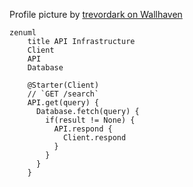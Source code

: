 Profile picture by [trevordark on Wallhaven](https://wallhaven.cc/user/trevordark)

```zenuml
zenuml
    title API Infrastructure
    Client
    API
    Database

    @Starter(Client)
    // `GET /search`
    API.get(query) {
      Database.fetch(query) {
        if(result != None) {
          API.respond {
            Client.respond
          }     
        }
      }
    }
```
